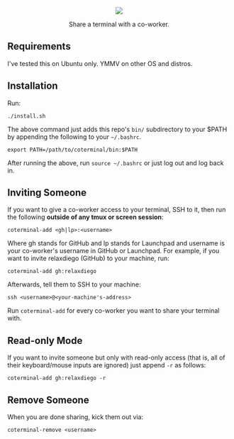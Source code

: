 <p align="center">
  <img src="https://raw.githubusercontent.com/relaxdiego/coterminal/main/logo.png">
</p>

<p align="center">
Share a terminal with a co-worker.
</p>


Requirements
------------

I've tested this on Ubuntu only. YMMV on other OS and distros.


Installation
------------

Run:

```
./install.sh
```

The above command just adds this repo's `bin/` subdirectory to your $PATH
by appending the following to your `~/.bashrc`.

```
export PATH=/path/to/coterminal/bin:$PATH
```

After running the above, run `source ~/.bashrc` or just log out and log back in.


Inviting Someone
----------------

If you want to give a co-worker access to your terminal, SSH to it,
then run the following **outside of any tmux or screen session**:

```
coterminal-add <gh|lp>:<username>
```

Where gh stands for GitHub and lp stands for Launchpad and username is
your co-worker's username in GitHub or Launchpad. For example, if you
want to invite relaxdiego (GitHub) to your machine, run:

```
coterminal-add gh:relaxdiego
```


Afterwards, tell them to SSH to your machine:

```
ssh <username>@<your-machine's-address>
```

Run `coterminal-add` for every co-worker you want to share your terminal
with.


Read-only Mode
--------------

If you want to invite someone but only with read-only access (that is,
all of their keyboard/mouse inputs are ignored) just append `-r` as follows:

```
coterminal-add gh:relaxdiego -r
```


Remove Someone
--------------

When you are done sharing, kick them out via:

```
coterminal-remove <username>
```
